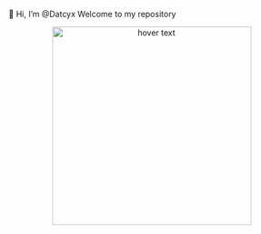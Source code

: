 👋 Hi, I’m @Datcyx
Welcome to my repository
<p align="center">
  <img src="https://c.tenor.com/Bm8rhOn5xkMAAAAC/keepmovingforward-robot.gif" width="350" title="hover text">
 
</p>
